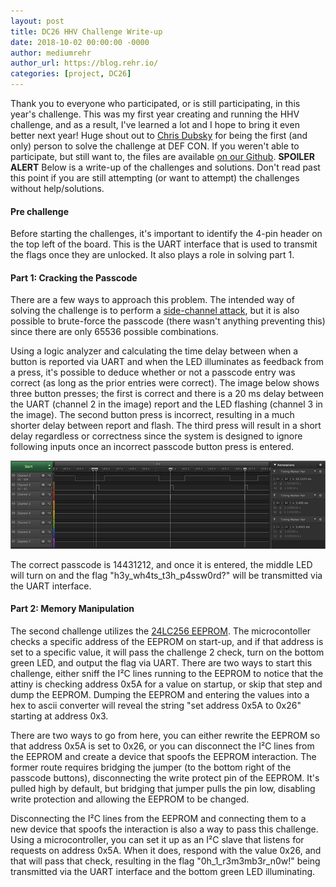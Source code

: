 ```yaml
---
layout: post
title: DC26 HHV Challenge Write-up
date: 2018-10-02 00:00:00 -0000
author: mediumrehr
author_url: https://blog.rehr.io/
categories: [project, DC26]
---
```


Thank you to everyone who participated, or is still participating, in this year's challenge. This was my first year creating and running the HHV challenge, and as a result, I've learned a lot and I hope to bring it even better next year! Huge shout out to [Chris Dubsky](https://twitter.com/Xtophr_KerrAvon) for being the first (and only) person to solve the challenge at DEF CON. If you weren't able to participate, but still want to, the files are available [on our Github](https://github.com/DCHHV/DC26_HHV_RE). **SPOILER ALERT** Below is a write-up of the challenges and solutions. Don't read past this point if you are still attempting (or want to attempt) the challenges without help/solutions.

#### Pre challenge

Before starting the challenges, it's important to identify the 4-pin header on the top left of the board. This is the UART interface that is used to transmit the flags once they are unlocked. It also plays a role in solving part 1.

#### Part 1: Cracking the Passcode
There are a few ways to approach this problem. The intended way of solving the challenge is to perform a [side-channel attack](https://en.wikipedia.org/wiki/Side-channel_attack), but it is also possible to brute-force the passcode (there wasn't anything preventing this) since there are only 65536 possible combinations.

Using a logic analyzer and calculating the time delay between when a button is reported via UART and when the LED illuminates as feedback from a press, it's possible to deduce whether or not a passcode entry was correct (as long as the prior entries were correct). The image below shows three button presses; the first is correct and there is a 20 ms delay between the UART (channel 2 in the image) report and the LED flashing (channel 3 in the image). The second button press is incorrect, resulting in a much shorter delay between report and flash. The third press will result in a short delay regardless or correctness since the system is designed to ignore following inputs once an incorrect passcode button press is entered.

![](/assets/timing_capture.png)

The correct passcode is 14431212, and once it is entered, the middle LED will turn on and the flag "h3y_wh4ts_t3h_p4ssw0rd?" will be transmitted via the UART interface.

#### Part 2: Memory Manipulation

The second challenge utilizes the [24LC256 EEPROM](https://www.digikey.com/product-detail/en/microchip-technology/24LC256-I-P/24LC256-I-P-ND/273431). The microcontoller checks a specific address of the EEPROM on start-up, and if that address is set to a specific value, it will pass the challenge 2 check, turn on the bottom green LED, and output the flag via UART. There are two ways to start this challenge, either sniff the I²C lines running to the EEPROM to notice that the attiny is checking address 0x5A for a value on startup, or skip that step and dump the EEPROM. Dumping the EEPROM and entering the values into a hex to ascii converter will reveal the string "set address 0x5A to 0x26" starting at address 0x3.

There are two ways to go from here, you can either rewrite the EEPROM so that address 0x5A is set to 0x26, or you can disconnect the I²C lines from the EEPROM and create a device that spoofs the EEPROM interaction. The former route requires bridging the jumper (to the bottom right of the passcode buttons), disconnecting the write protect pin of the EEPROM. It's pulled high by default, but bridging that jumper pulls the pin low, disabling write protection and allowing the EEPROM to be changed.

Disconnecting the I²C lines from the EEPROM and connecting them to a new device that spoofs the interaction is also a way to pass this challenge. Using a microcontroller, you can set it up as an I²C slave that listens for requests on address 0x5A. When it does, respond with the value 0x26, and that will pass that check, resulting in the flag "0h_1_r3m3mb3r_n0w!" being transmitted via the UART interface and the bottom green LED illuminating.
